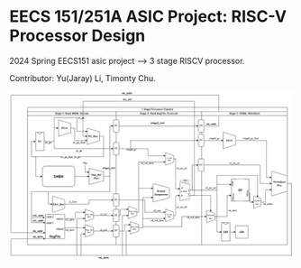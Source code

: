# EECS 151/251A ASIC Project: RISC-V Processor Design

2024 Spring EECS151 asic project --> 3 stage RISCV processor.

Contributor: Yu(Jaray) Li, Timonty Chu.

![Pineline](/figure/pipeline_final.jpg)
